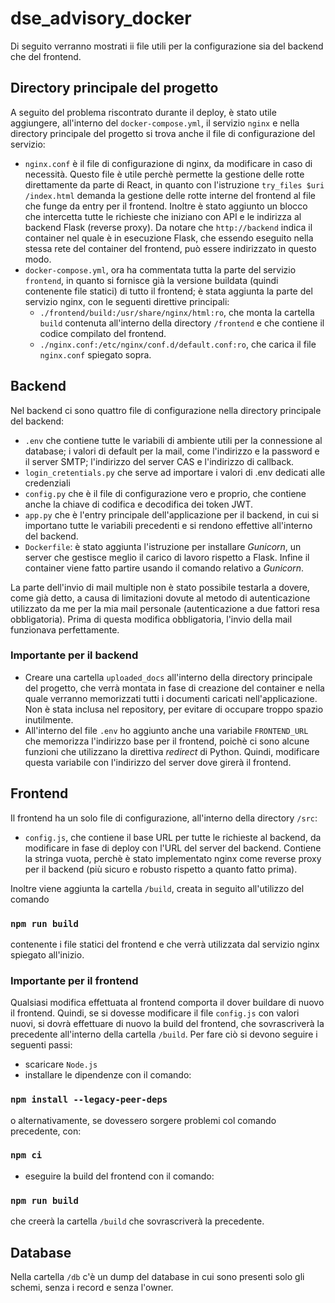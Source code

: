 # dse_advisory_docker

Di seguito verranno mostrati ii file utili per la configurazione sia del backend che del frontend.

## Directory principale del progetto
A seguito del problema riscontrato durante il deploy, è stato utile aggiungere, all'interno del `docker-compose.yml`, il servizio `nginx` e nella directory principale del progetto si trova anche il file di configurazione del servizio:
- `nginx.conf` è il file di configurazione di nginx, da modificare in caso di necessità. Questo file è utile perchè permette la gestione delle rotte direttamente da parte di React, in quanto con l'istruzione `try_files $uri /index.html` demanda la gestione delle rotte interne del frontend al file che funge da entry per il frontend. Inoltre è stato aggiunto un blocco che intercetta tutte le richieste che iniziano con API e le indirizza al backend Flask (reverse proxy). Da notare che `http://backend` indica il container nel quale è in esecuzione Flask, che essendo eseguito nella stessa rete del container del frontend, può essere indirizzato in questo modo.
- `docker-compose.yml`, ora ha commentata tutta la parte del servizio `frontend`, in quanto si fornisce già la versione buildata (quindi contenente file statici) di tutto il frontend; è stata aggiunta la parte del servizio nginx, con le seguenti direttive principali:
     - `./frontend/build:/usr/share/nginx/html:ro`, che monta la cartella `build` contenuta all'interno della directory `/frontend` e che contiene il codice compilato del frontend.
     - `./nginx.conf:/etc/nginx/conf.d/default.conf:ro`, che carica il file `nginx.conf` spiegato sopra.

## Backend
Nel backend ci sono quattro file di configurazione nella directory principale del backend:
- `.env` che contiene tutte le variabili di ambiente utili per la connessione al database; i valori di default per la mail, come l'indirizzo e la password e il server SMTP; l'indirizzo del server CAS e l'indirizzo di callback.
- `login_cretentials.py` che serve ad importare i valori di .env dedicati alle credenziali
- `config.py` che è il file di configurazione vero e proprio, che contiene anche la chiave di codifica e decodifica dei token JWT.
- `app.py` che è l'entry principale dell'applicazione per il backend, in cui si importano tutte le variabili precedenti e si rendono effettive all'interno del backend.
- `Dockerfile`: è stato aggiunta l'istruzione per installare _Gunicorn_, un server che gestisce meglio il carico di lavoro rispetto a Flask. Infine il container viene fatto partire usando il comando relativo a _Gunicorn_.

La parte dell'invio di mail multiple non è stato possibile testarla a dovere, come già detto, a causa di limitazioni dovute al metodo di autenticazione utilizzato da me per la mia mail personale (autenticazione a due fattori resa obbligatoria). Prima di questa modifica obbligatoria, l'invio della mail funzionava perfettamente.

### Importante per il backend
- Creare una cartella `uploaded_docs` all'interno della directory principale del progetto, che verrà montata in fase di creazione del container e nella quale verranno memorizzati tutti i documenti caricati nell'applicazione. Non è stata inclusa nel repository, per evitare di occupare troppo spazio inutilmente.
- All'interno del file `.env` ho aggiunto anche una variabile `FRONTEND_URL` che memorizza l'indirizzo base per il frontend, poichè ci sono alcune funzioni che utilizzano la direttiva _redirect_ di Python. Quindi, modificare questa variabile con l'indirizzo del server dove girerà il frontend.

## Frontend
Il frontend ha un solo file di configurazione, all'interno della directory `/src`:
- `config.js`, che contiene il base URL per tutte le richieste al backend, da modificare in fase di deploy con l'URL del server del backend. Contiene la stringa vuota, perchè è stato implementato nginx come reverse proxy per il backend (più sicuro e robusto rispetto a quanto fatto prima).

Inoltre viene aggiunta la cartella `/build`, creata in seguito all'utilizzo del comando
### `npm run build`
contenente i file statici del frontend e che verrà utilizzata dal servizio nginx spiegato all'inizio.

### Importante per il frontend
Qualsiasi modifica effettuata al frontend comporta il dover buildare di nuovo il frontend. Quindi, se si dovesse modificare il file `config.js` con valori nuovi, si dovrà effettuare di nuovo la build del frontend, che sovrascriverà la precedente all'interno della cartella `/build`. 
Per fare ciò si devono seguire i seguenti passi:
- scaricare `Node.js`
- installare le dipendenze con il comando:
### `npm install --legacy-peer-deps`
o alternativamente, se dovessero sorgere problemi col comando precedente, con:
### `npm ci`
- eseguire la build del frontend con il comando:
### `npm run build`
che creerà la cartella `/build` che sovrascriverà la precedente.


## Database
Nella cartella `/db` c'è un dump del database in cui sono presenti solo gli schemi, senza i record e senza l'owner.
 
